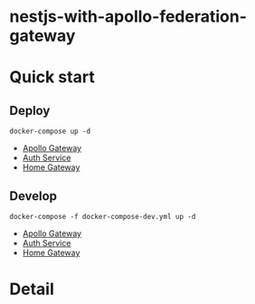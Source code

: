 # nestjs-with-apollo-federation-gateway


# Quick start
## Deploy
```
docker-compose up -d
```
- [Apollo Gateway](http://localhost:3816/graphql)
- [Auth Service](http://localhost:3817/graphql)
- [Home Gateway](http://localhost:3818/graphql)
## Develop
```
docker-compose -f docker-compose-dev.yml up -d
```
- [Apollo Gateway](http://localhost:3816/graphql)
- [Auth Service](http://localhost:3817/graphql)
- [Home Gateway](http://localhost:3818/graphql)
# Detail
